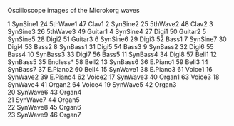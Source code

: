 Oscilloscope images of the Microkorg waves

  1 SynSine1          24 5thWave1           47 Clav1
  2 SynSine2          25 5thWave2           48 Clav2
  3 SynSine3          26 5thWave3           49 Guitar1
  4 SynSine4          27 Digi1              50 Guitar2
  5 SynSine5          28 Digi2              51 Guitar3
  6 SynSine6          29 Digi3              52 Bass1
  7 SynSine7          30 Digi4              53 Bass2
  8 SynBass1          31 Digi5              54 Bass3
  9 SynBass2          32 Digi6              55 Bass4
  10 SynBass3         33 Digi7              56 Bass5
  11 SynBass4         34 Digi8              57 Bell1
  12 SynBass5         35 Endless*           58 Bell2
  13 SynBass6         36 E.Piano1           59 Bell3
  14 SynBass7         37 E.Piano2           60 Bell4
  15 SynWave1         38 E.Piano3           61 Voice1
  16 SynWave2         39 E.Piano4           62 Voice2
  17 SynWave3         40 Organ1             63 Voice3
  18 SynWave4         41 Organ2             64 Voice4
  19 SynWave5         42 Organ3  
  20 SynWave6         43 Organ4  
  21 SynWave7         44 Organ5  
  22 SynWave8         45 Organ6  
  23 SynWave9         46 Organ7
 
